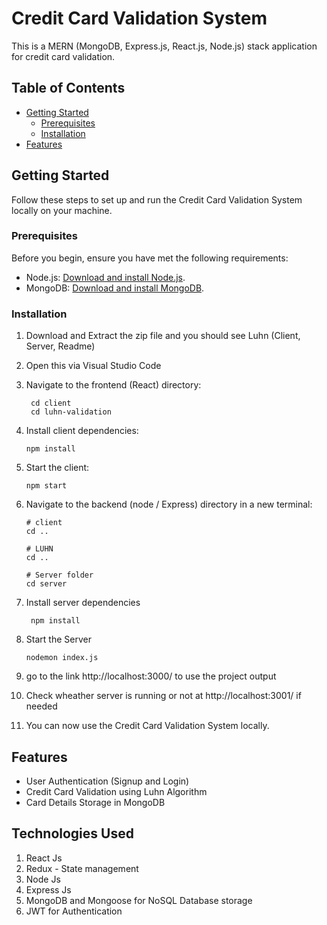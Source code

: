 # Credit Card Validation System

This is a MERN (MongoDB, Express.js, React.js, Node.js) stack application for credit card validation.

## Table of Contents

- [Getting Started](#getting-started)
  - [Prerequisites](#prerequisites)
  - [Installation](#installation)
- [Features](#features)

## Getting Started

Follow these steps to set up and run the Credit Card Validation System locally on your machine.

### Prerequisites

Before you begin, ensure you have met the following requirements:

- Node.js: [Download and install Node.js](https://nodejs.org/).
- MongoDB: [Download and install MongoDB](https://www.mongodb.com/try/download/community).

### Installation

1. Download and Extract the zip file and you should see Luhn (Client, Server, Readme)
2. Open this via Visual Studio Code
3. Navigate to the frontend (React) directory:
    ``` 
     cd client 
     cd luhn-validation 
    ```
4. Install client dependencies: 

    ``` npm install ```

5.  Start the client:

    ``` npm start ```

6. Navigate to the backend (node / Express) directory in a new terminal:
   ``` 
   # client
   cd .. 

   # LUHN
   cd ..

   # Server folder
   cd server
   ```
7. Install server dependencies

    ```  npm install ``` 

8. Start the Server

    ``` nodemon index.js ```

9. go to the link http://localhost:3000/ to use the project output
10. Check wheather server is running or not at http://localhost:3001/ if needed
11. You can now use the Credit Card Validation System locally.


## Features
- User Authentication (Signup and Login)
- Credit Card Validation using Luhn Algorithm 
- Card Details Storage in MongoDB

## Technologies Used
1. React Js 
2. Redux - State management
3. Node Js 
4. Express Js
5. MongoDB and Mongoose for NoSQL Database storage
6. JWT for Authentication


